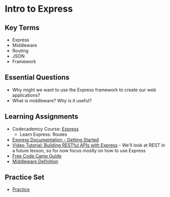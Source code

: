 # Intro to Express

## Key Terms
+ Express
+ Middleware
+ Routing
+ JSON
+ Framework

## Essential Questions

+ Why might we want to use the Express framework to create our web applications?
+ What is middleware? Why is it useful?

## Learning Assignments
+ Codecademcy Course: [Express](https://www.codecademy.com/learn/learn-express)
  * Learn Express: Routes
+ [Express Documentation - Getting Started](https://expressjs.com/en/starter/installing.html)
+ [Video Tutorial: Building RESTful APIs with Express](https://www.youtube.com/watch?v=pKd0Rpw7O48) - We'll look at REST in a future lesson, so for now focus mostly on how to use Express
+ [Free Code Camp Guide](https://guide.freecodecamp.org/nodejs/express/)
+ [Middleware Definition](https://developer.mozilla.org/en-US/docs/Glossary/Middleware)

## Practice Set
+ [Practice](./practice)
